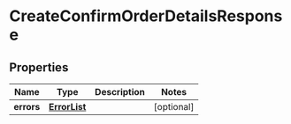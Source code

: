 
# CreateConfirmOrderDetailsResponse

## Properties
Name | Type | Description | Notes
------------ | ------------- | ------------- | -------------
**errors** | [**ErrorList**](ErrorList.md) |  |  [optional]



